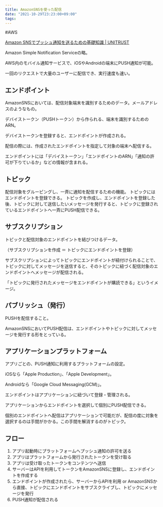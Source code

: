 ```yaml
---
title: AmazonSNSを使った配信
date: "2021-10-29T23:23:00+09:00"
tags: 
---
```


#AWS 

[Amazon SNSでプッシュ通知を送るための基礎知識 | UNITRUST](https://www.unitrust.co.jp/6182)

Amazon Simple Notification Serviceの略。

AWS内のモバイル通知サービスで、iOSやAndroidの端末にPUSH通知が可能。

一回のリクエストで大量のユーザーに配信でき、実行速度も速い。

## エンドポイント

AmazonSNSにおいては、配信対象端末を識別するためのデータ。メールアドレスのようなもの。

デバイストークン（PUSHトークン）から作られる、端末を識別するためのARN。

デバイストークンを登録すると、エンドポイントが作成される。

配信の際には、作成されたエンドポイントを指定して対象の端末へ配信する。

エンドポイントには「デバイストークン」「エンドポイントのARN」「通知の許可が下りているか」などの情報が含まれる。

## トピック

配信対象をグルーピングし、一斉に通知を配信するための機能。
トピックにはエンドポイントを登録できる。
トピックを作成し、エンドポイントを登録した後、トピックに対して送信したいメッセージを発行すると、トピックに登録されているエンドポイントへ一斉にPUSH配信できる。

## サブスクリプション

トピックと配信対象のエンドポイントを結びつけるデータ。

（サブスクリプションを作成 ＝ トピックにエンドポイントを登録）

サブスクリプションによってトピックにエンドポイントが紐付けられることで、トピックに対してメッセージを送信すると、そのトピックに紐づく配信対象のエンドポイントへメッセージが配信される。

「トピックに発行されたメッセージをエンドポイントが購読できる」というイメージ。

## パブリッシュ（発行）

PUSHを配信すること。

AmazonSNSにおいてPUSH配信は、エンドポイントやトピックに対してメッセージを発行する形をとっている。

## アプリケーションプラットフォーム

アプリごとの、PUSH通知に利用するプラットフォームの設定。

iOSなら「Apple Production」、「Apple Development」。

Androidなら「Google Cloud Messaging(GCM)」。

エンドポイントはアプリケーションに紐づいて登録・管理される。

アプリケーションからエンドポイントを選択して個別にPUSH配信できる。

個別のエンドポイントへ配信はアプリケーションで可能だが、配信の度に対象を選択するのは手間がかかる。この手間を解消するのがトピック。



## フロー

1.  アプリ起動時にプラットフォームへプッシュ通知の許可を送る
2.  アプリはプラットフォームから発行されたトークンを受け取る
3.  アプリは受け取ったトークンをコンテンツへ送信
4.  サーバーはAPIを利用してトークンをAmazonSNSに登録し、エンドポイントを作成する
5.  エンドポイントが作成されたら、サーバーからAPIを利用 or AmazonSNSから直接、トピックにエンドポイントをサブスクライブし、トピックにメッセージを発行
6.  PUSH通知が配信される

